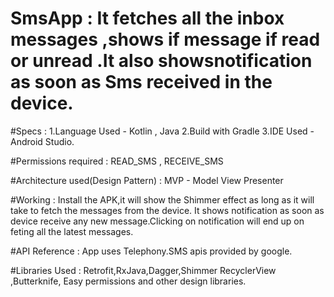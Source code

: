# SmsApp : It fetches all the inbox messages ,shows if message if read or unread .It also showsnotification as soon as Sms received in the device.

#Specs :
1.Language Used - Kotlin , Java
2.Build with Gradle
3.IDE Used -  Android Studio.

#Permissions required : READ_SMS , RECEIVE_SMS

#Architecture used(Design Pattern)  :
 MVP - Model View Presenter

#Working :
Install the APK,it will show the Shimmer effect as long as it will take to fetch the messages from the device.
It shows notification as soon as device receive any new message.Clicking on notification will end up on feting
all the latest messages.

#API Reference :
App uses Telephony.SMS apis provided by google.

#Libraries Used :
Retrofit,RxJava,Dagger,Shimmer RecyclerView ,Butterknife, Easy permissions and other design libraries.

